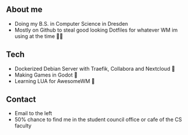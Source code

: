 ## About me
- Doing my B.S. in Computer Science in Dresden
- Mostly on Github to steal good looking Dotfiles for whatever WM im using at the time 🕵🏽

## Tech
* Dockerized Debian Server with Traefik, Collabora and Nextcloud  🚢
* Making Games in Godot 👾
* Learning LUA for AwesomeWM 🔲

## Contact
- Email to the left 
- 50% chance to find me in the student council office or cafe of the CS faculty